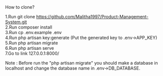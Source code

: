 How to clone?

1.Run git clone https://github.com/Malitha1997/Product-Management-System.git    
2.Run composer install    
3.Run cp .env.example .env        
4.Run php artisan key:generate    (Put the generated key to .env->APP_KEY)    
5.Run php artisan migrate    
6.Run php artisan serve    
7.Go to link 127.0.0.1:8000/    
    
Note : Before run the "php artisan migrate" you should make a database in localhost and change the database name in .env->DB_DATABASE.    

